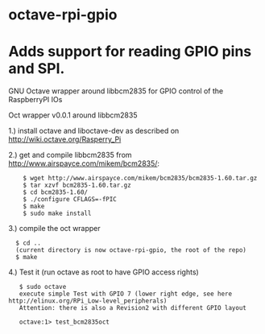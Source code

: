 octave-rpi-gpio
===============

Adds support for reading GPIO pins and SPI.
===============

GNU Octave wrapper around libbcm2835 for GPIO control of the RaspberryPI IOs

Oct wrapper v0.0.1 around libbcm2835

1.) install octave and liboctave-dev as described on
    http://wiki.octave.org/Rasperry_Pi

2.) get and compile libbcm2835 from http://www.airspayce.com/mikem/bcm2835/:

```
    $ wget http://www.airspayce.com/mikem/bcm2835/bcm2835-1.60.tar.gz
    $ tar xzvf bcm2835-1.60.tar.gz
    $ cd bcm2835-1.60/
    $ ./configure CFLAGS=-fPIC
    $ make
    $ sudo make install
```

3.) compile the oct wrapper
```
  $ cd ..
  (current directory is now octave-rpi-gpio, the root of the repo)
  $ make
```  
4.) Test it (run octave as root to have GPIO access rights)
```
   $ sudo octave
   execute simple Test with GPIO 7 (lower right edge, see here http://elinux.org/RPi_Low-level_peripherals)
   Attention: there is also a Revision2 with different GPIO layout

   octave:1> test_bcm2835oct
```
